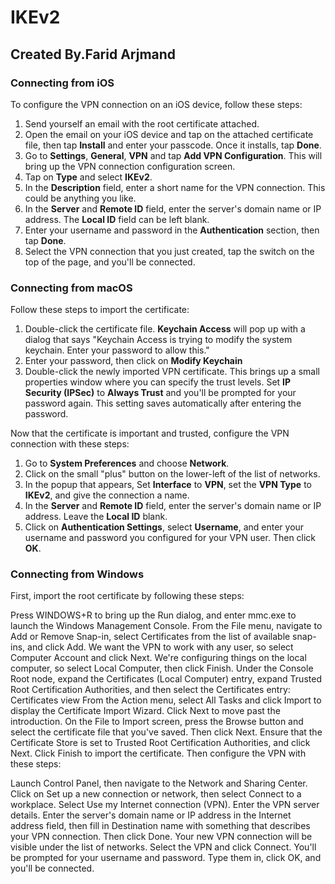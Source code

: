 # IKEv2

## Created By.Farid Arjmand ##

### Connecting from iOS

To configure the VPN connection on an iOS device, follow these steps:

1. Send yourself an email with the root certificate attached.
2. Open the email on your iOS device and tap on the attached certificate file, then tap **Install** and enter your passcode. Once it installs, tap **Done**.
3. Go to **Settings**, **General**, **VPN** and tap **Add VPN Configuration**. This will bring up the VPN connection configuration screen.
4. Tap on **Type** and select **IKEv2**.
5. In the **Description** field, enter a short name for the VPN connection. This could be anything you like.
6. In the **Server** and **Remote ID** field, enter the server's domain name or IP address. The **Local ID** field can be left blank.
7. Enter your username and password in the **Authentication** section, then tap **Done**.
8. Select the VPN connection that you just created, tap the switch on the top of the page, and you'll be connected.





### Connecting from macOS

Follow these steps to import the certificate:

1. Double-click the certificate file. **Keychain Access** will pop up with a dialog that says "Keychain Access is trying to modify the system keychain. Enter your password to allow this."
2. Enter your password, then click on **Modify Keychain**
3. Double-click the newly imported VPN certificate. This brings up a small properties window where you can specify the trust levels. Set **IP Security (IPSec)** to **Always Trust** and you'll be prompted for your password again. This setting saves automatically after entering the password.

Now that the certificate is important and trusted, configure the VPN connection with these steps:

1. Go to **System Preferences** and choose **Network**.
2. Click on the small "plus" button on the lower-left of the list of networks.
3. In the popup that appears, Set **Interface** to **VPN**, set the **VPN Type** to **IKEv2**, and give the connection a name.
4. In the **Server** and **Remote ID** field, enter the server's domain name or IP address. Leave the **Local ID** blank.
5. Click on **Authentication Settings**, select **Username**, and enter your username and password you configured for your VPN user. Then click **OK**.





### Connecting from Windows

First, import the root certificate by following these steps:

Press WINDOWS+R to bring up the Run dialog, and enter mmc.exe to launch the Windows Management Console.
From the File menu, navigate to Add or Remove Snap-in, select Certificates from the list of available snap-ins, and click Add.
We want the VPN to work with any user, so select Computer Account and click Next.
We're configuring things on the local computer, so select Local Computer, then click Finish.
Under the Console Root node, expand the Certificates (Local Computer) entry, expand Trusted Root Certification Authorities, and then select the Certificates entry:
Certificates view
From the Action menu, select All Tasks and click Import to display the Certificate Import Wizard. Click Next to move past the introduction.
On the File to Import screen, press the Browse button and select the certificate file that you've saved. Then click Next.
Ensure that the Certificate Store is set to Trusted Root Certification Authorities, and click Next.
Click Finish to import the certificate.
Then configure the VPN with these steps:

Launch Control Panel, then navigate to the Network and Sharing Center.
Click on Set up a new connection or network, then select Connect to a workplace.
Select Use my Internet connection (VPN).
Enter the VPN server details. Enter the server's domain name or IP address in the Internet address field, then fill in Destination name with something that describes your VPN connection. Then click Done.
Your new VPN connection will be visible under the list of networks. Select the VPN and click Connect. You'll be prompted for your username and password. Type them in, click OK, and you'll be connected.
